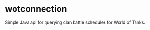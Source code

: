 wotconnection
=============

Simple Java api for querying clan battle schedules for World of Tanks.
